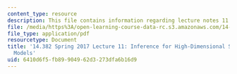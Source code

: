 ```yaml
---
content_type: resource
description: This file contains information regarding lecture notes 11.
file: /media/https%3A/open-learning-course-data-rc.s3.amazonaws.com/14-382-econometrics-spring-2017/6410d6f5fb89904962d3273dfa6b16d9_MIT14_382S17_lec11.pdf
file_type: application/pdf
resourcetype: Document
title: '14.382 Spring 2017 Lecture 11: Inference for High-Dimensional Sparse Econometric
  Models'
uid: 6410d6f5-fb89-9049-62d3-273dfa6b16d9
---
```

